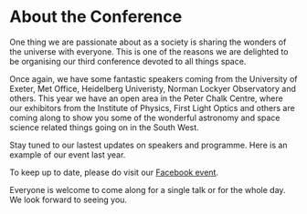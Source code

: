 # About the Conference

One thing we are passionate about as a society is sharing the wonders of the universe with everyone. 
This is one of the reasons we are delighted to be organising our third conference devoted to all things space.

Once again, we have some fantastic speakers coming from the University of Exeter, Met Office, Heidelberg Univeristy, Norman Lockyer Observatory and others. This year we have an open area in the Peter Chalk Centre, where our exhibitors from the Institute of Physics, First Light Optics and others are coming along to show you some of the wonderful astronomy and space science related things going on in the South West. 

Stay tuned to our lastest updates on speakers and programme. Here is an example of our event last year. 

To keep up to date, please do visit our [Facebook event](https://www.facebook.com/events/145065299932425/).

Everyone is welcome to come along for a single talk or for the whole day. 
We look forward to seeing you. 